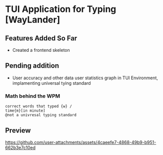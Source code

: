 # TUI Application for Typing [WayLander]

## Features Added So Far
- Created a frontend skeleton

## Pending addition
- User accuracy and other data user statistics graph in TUI Environment, implamenting universal tying standard

### Math behind the WPM
```
correct words that typed {w} /
time{m}[in minute]
@not a univresal typing standard
```
## Preview
https://github.com/user-attachments/assets/4caeefe7-4868-49b9-b951-662b3e7c10ed





